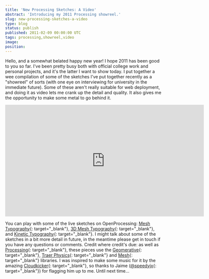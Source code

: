 ```yaml
---
title: 'New Processing Sketches: A Video'
abstract: 'Introducing my 2011 Processing showreel.'
slug: new-processing-sketches-a-video
type: blog
status: publish
published: 2011-02-09 00:00:00 UTC
tags: processing,showreel,video
image: 
position: 
---
```


Hello, and a somewhat belated happy new year! I hope 2011 has been good
to you so far. I\'ve been pretty busy both with official college work
and personal projects, and it\'s the latter I want to show today. I put
together a wee compilation of some of the sketches I\'ve put together
recently as a \"showreel\" of sorts (with one eye on interviewing for
university in the immediate future). Some of these aren\'t really
suitable for web deployment, and doing it as video lets me crank up the
detail and quality. It also gives me the opportunity to make some metal
to go behind it.

<iframe class="ql-video" allowfullscreen="true" src="https://player.vimeo.com/video/19745219" width="640" height="360" frameborder="0"></iframe>

You can play with some of the live sketches on OpenProcessing: [Mesh
Typography][1]{: target="_blank"}, [3D Mesh Typography][2]{:
target="_blank"}, and [Kinetic Typography][3]{: target="_blank"}. I
might talk about some of the sketches in a bit more detail in future, in
the meantime please get in touch if you have any questions or comments.
Credit where credit\'s due: as well as [Processing][4]{:
target="_blank"}, these pieces use the [Geomerative][5]{:
target="_blank"}, [Traer Physics][6]{: target="_blank"} and [Mesh][7]{:
target="_blank"} libraries. I was inspired to make some music for it by
the amazing [Cloudkicker][8]{: target="_blank"}, so thanks to Jaime
([@speedyjx][9]{: target="_blank"}) for flagging him up to me. Until
next time...



[1]: http://www.openprocessing.org/visuals/?visualID=18155
[2]: http://www.openprocessing.org/visuals/?visualID=18351
[3]: http://www.openprocessing.org/visuals/?visualID=18134
[4]: http://processing.org/
[5]: http://www.ricardmarxer.com/geomerative/
[6]: http://murderandcreate.com/physics/
[7]: http://leebyron.com/else/mesh/
[8]: http://cloudkicker.bandcamp.com/
[9]: http://twitter.com/#!/speedyjx


